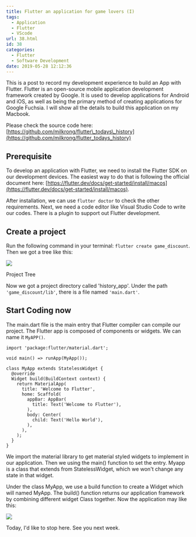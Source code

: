 ```yaml
---
title: Flutter an application for game lovers (I)
tags:
  - Application
  - Flutter
  - VScode
url: 38.html
id: 38
categories:
  - Flutter
  - Software Development
date: 2019-05-28 12:12:36
---
```


This is a post to record my development experience to build an App with Flutter. Flutter is an open-source mobile application development framework created by Google. It is used to develop applications for Android and iOS, as well as being the primary method of creating applications for Google Fuchsia. I will show all the details to build this application on my Macbook.

Please check the source code here: [https://github.com/milkrong/flutter\_todays\_history](https://github.com/milkrong/flutter_todays_history)

Prerequisite
------------

To develop an application with Flutter, we need to install the Flutter SDK on our development devices. The easiest way to do that is following the official document here: [https://flutter.dev/docs/get-started/install/macos](https://flutter.dev/docs/get-started/install/macos).

After installation, we can use `flutter doctor` to check the other requirements. Next, we need a code editor like Visual Studio Code to write our codes. There is a plugin to support out Flutter development.

Create a project
----------------

Run the following command in your terminal: `flutter create game_discount`. Then we got a tree like this:

![](https://www.milkrong.com/wp-content/uploads/2019/05/WX20190528-115740@2x.png)

Project Tree

Now we got a project directory called 'history_app'. Under the path `'game_discount/lib'`, there is a file named `'main.dart'`.

Start Coding now
----------------

The main.dart file is the main entry that Flutter compiler can compile our project. The Flutter app is composed of components or widgets. We can name it `MyAPP()`.

    import 'package:flutter/material.dart';
    
    void main() => runApp(MyApp());
    
    class MyApp extends StatelessWidget {
      @override
      Widget build(BuildContext context) {
        return MaterialApp(
          title: 'Welcome to Flutter',
          home: Scaffold(
            appBar: AppBar(
              title: Text('Welcome to Flutter'),
            ),
            body: Center(
              child: Text('Hello World'),
            ),
          ),
        );
      }
    }

We import the material library to get material styled widgets to implement in our application. Then we using the main() function to set the entry. Myapp is a class that extends from StatelessWidget, which we won't change any state in that widget.

Under the class MyApp, we use a build function to create a Widget which will named MyApp. The build() function returns our application framework by combining different widget Class together. Now the application may like this:

![](https://flutter.dev/assets/get-started/ios/hello-world-ed7cf47213953bfca5eaa74fba63a78538d782f2c63a7c575068f3c2f7298bde.png)

Today, I'd like to stop here. See you next week.